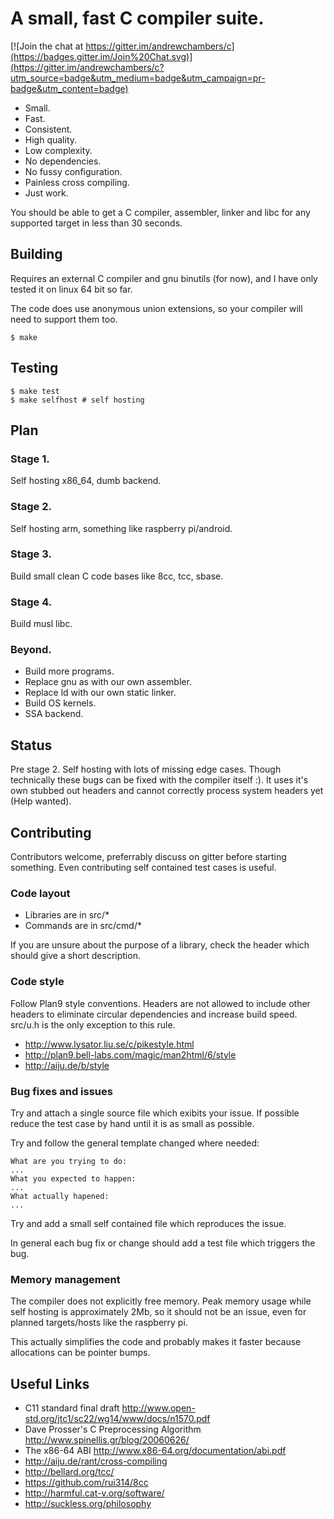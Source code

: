 # A small, fast C compiler suite.
[![Join the chat at https://gitter.im/andrewchambers/c](https://badges.gitter.im/Join%20Chat.svg)](https://gitter.im/andrewchambers/c?utm_source=badge&utm_medium=badge&utm_campaign=pr-badge&utm_content=badge)

- Small.
- Fast.
- Consistent.
- High quality.
- Low complexity.
- No dependencies.
- No fussy configuration.
- Painless cross compiling.
- Just work.

You should be able to get a C compiler, assembler, linker and libc for any
supported target in less than 30 seconds.

## Building

Requires an external C compiler and gnu binutils (for now), and I have only tested
it on linux 64 bit so far.

The code does use anonymous union extensions, so your compiler will need to support them too.

```
$ make
```

## Testing
```
$ make test
$ make selfhost # self hosting
```

## Plan

### Stage 1.

Self hosting x86_64, dumb backend.

### Stage 2.

Self hosting arm, something like raspberry pi/android.

### Stage 3.

Build small clean C code bases like 8cc, tcc, sbase.

### Stage 4.

Build musl libc.

### Beyond. 

- Build more programs.
- Replace gnu as with our own assembler.
- Replace ld with our own static linker.
- Build OS kernels.
- SSA backend.

## Status

Pre stage 2. Self hosting with lots of missing edge cases. Though technically these
bugs can be fixed with the compiler itself :). It uses it's own stubbed out headers
and cannot correctly process system headers yet (Help wanted). 


## Contributing

Contributors welcome, preferrably discuss on gitter before starting something.
Even contributing self contained test cases is useful.

### Code layout

- Libraries are in src/*
- Commands are in src/cmd/*

If you are unsure about the purpose of a library, check the header which
should give a short description.

### Code style

Follow Plan9 style conventions. Headers are not allowed to include
other headers to eliminate circular dependencies and increase build speed.
src/u.h is the only exception to this rule.

- http://www.lysator.liu.se/c/pikestyle.html
- http://plan9.bell-labs.com/magic/man2html/6/style
- http://aiju.de/b/style

### Bug fixes and issues

Try and attach a single source file which exibits your issue. If possible
reduce the test case by hand until it is as small as possible.

Try and follow the general template changed where needed:
```
What are you trying to do:
...
What you expected to happen:
...
What actually hapened:
...
```
Try and add a small self contained file which reproduces the issue.

In general each bug fix or change should add a test file which triggers the bug.

### Memory management

The compiler does not explicitly free memory. Peak memory usage while self hosting
is approximately 2Mb, so it should not be an issue, even for planned targets/hosts like
the raspberry pi.

 This actually simplifies the code and probably makes it faster because allocations can be pointer bumps.

## Useful Links

- C11 standard final draft http://www.open-std.org/jtc1/sc22/wg14/www/docs/n1570.pdf
- Dave Prosser's C Preprocessing Algorithm http://www.spinellis.gr/blog/20060626/
- The x86-64 ABI http://www.x86-64.org/documentation/abi.pdf
- http://aiju.de/rant/cross-compiling
- http://bellard.org/tcc/
- https://github.com/rui314/8cc
- http://harmful.cat-v.org/software/
- http://suckless.org/philosophy

